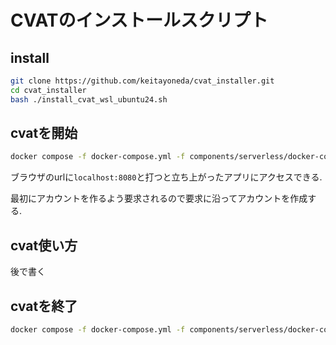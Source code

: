 # CVATのインストールスクリプト

## install
```sh
git clone https://github.com/keitayoneda/cvat_installer.git
cd cvat_installer
bash ./install_cvat_wsl_ubuntu24.sh
```

## cvatを開始
```sh
docker compose -f docker-compose.yml -f components/serverless/docker-compose.serverless.yml -f docker-compose.override.yml up -d
```

ブラウザのurlに`localhost:8080`と打つと立ち上がったアプリにアクセスできる.

最初にアカウントを作るよう要求されるので要求に沿ってアカウントを作成する.

## cvat使い方
後で書く

## cvatを終了
```sh
docker compose -f docker-compose.yml -f components/serverless/docker-compose.serverless.yml -f docker-compose.override.yml down
```
